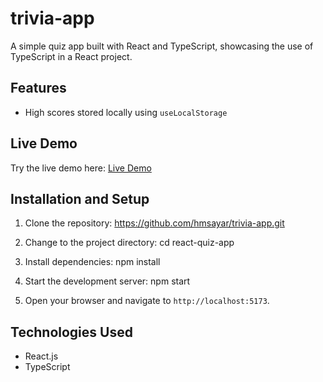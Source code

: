 # trivia-app

A simple quiz app built with React and TypeScript, showcasing the use of TypeScript in a React project.

## Features

- High scores stored locally using `useLocalStorage`

## Live Demo

Try the live demo here: [Live Demo](https://trivia-app.onrender.com)

## Installation and Setup

1. Clone the repository: https://github.com/hmsayar/trivia-app.git

2. Change to the project directory: cd react-quiz-app

3. Install dependencies: npm install

4. Start the development server: npm start

5. Open your browser and navigate to `http://localhost:5173`.

## Technologies Used

- React.js
- TypeScript



